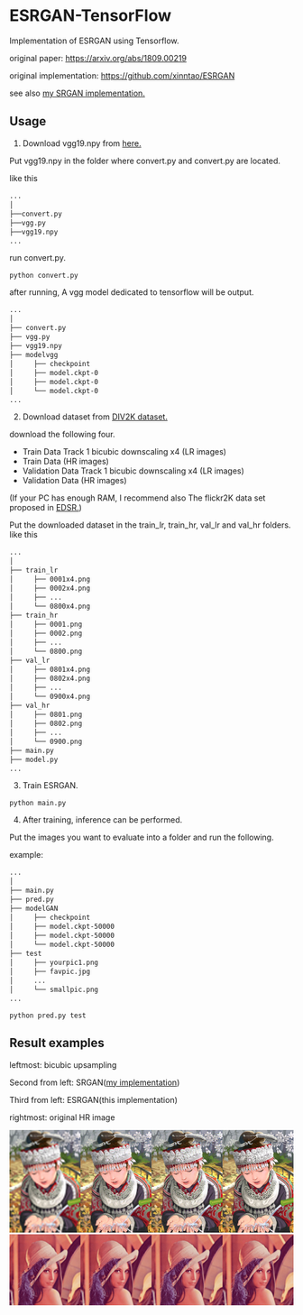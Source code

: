 # ESRGAN-TensorFlow
Implementation of ESRGAN using Tensorflow.

original paper: https://arxiv.org/abs/1809.00219

original implementation: https://github.com/xinntao/ESRGAN

see also [my SRGAN implementation.](https://github.com/itsuki8914/SRGAN-TensorFlow)

## Usage 

1. Download vgg19.npy from [here.](https://github.com/machrisaa/tensorflow-vgg)

  Put vgg19.npy in the folder where convert.py and convert.py are located.
  
  like this
```
...
│
├──convert.py
├──vgg.py
├──vgg19.npy
...
```

  run convert.py.
  
```
python convert.py
```

  after running, A vgg model dedicated to tensorflow will be output.
 
 ```
 ...
│
├── convert.py
├── vgg.py
├── vgg19.npy
├── modelvgg
│     ├── checkpoint
│     ├── model.ckpt-0
│     ├── model.ckpt-0
│     └── model.ckpt-0
...
```

2. Download dataset from [DIV2K dataset.](https://data.vision.ee.ethz.ch/cvl/DIV2K/)

  download the following four.

* Train Data Track 1 bicubic downscaling x4 (LR images)
* Train Data (HR images)
* Validation Data Track 1 bicubic downscaling x4 (LR images)
* Validation Data (HR images)

(If your PC has enough RAM, I recommend also The flickr2K data set proposed in [EDSR.](https://github.com/LimBee/NTIRE2017))

  Put the downloaded dataset in the train_lr, train_hr, val_lr and val_hr folders.
  like this
```
...
│
├── train_lr
│     ├── 0001x4.png
│     ├── 0002x4.png
│     ├── ...
│     └── 0800x4.png
├── train_hr
│     ├── 0001.png
│     ├── 0002.png
│     ├── ...
│     └── 0800.png 
├── val_lr
│     ├── 0801x4.png
│     ├── 0802x4.png
│     ├── ...
│     └── 0900x4.png
├── val_hr
│     ├── 0801.png
│     ├── 0802.png
│     ├── ...
│     └── 0900.png 
├── main.py
├── model.py
...
```

3. Train ESRGAN.

```
python main.py
```

4. After training, inference can be performed.

Put the images you want to evaluate into a folder and run the following.

example:
 ```
 ...
│
├── main.py
├── pred.py
├── modelGAN
│     ├── checkpoint
│     ├── model.ckpt-50000
│     ├── model.ckpt-50000
│     └── model.ckpt-50000
├── test
│     ├── yourpic1.png
│     ├── favpic.jpg
│     ...
│     └── smallpic.png
...
```

```
python pred.py test
```


## Result examples

leftmost: bicubic upsampling

Second from left: SRGAN([my implementation](https://github.com/itsuki8914/SRGAN-TensorFlow))

Third from left: ESRGAN(this implementation)

rightmost: original HR image

<img src = 'examples/comic.png' >

<img src = 'examples/lenna.png' >

